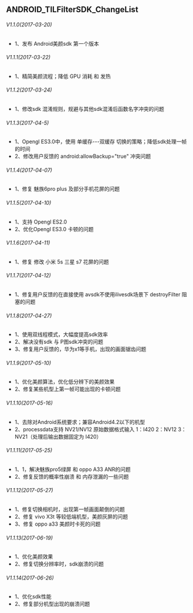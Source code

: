## ANDROID_TILFilterSDK_ChangeList

###### V1.1.0(2017-03-20)
* 1、发布 Android美颜sdk 第一个版本
 
###### V1.1.1(2017-03-22)
* 1、精简美颜流程；降低 GPU 消耗 和 发热

###### V1.1.2(2017-03-24)
* 1、修改sdk 混淆规则，规避与其他sdk混淆后函数名字冲突的问题

###### V1.1.3(2017-04-5)
* 1、Opengl ES3.0中，使用 单缓存---双缓存 切换的策略；降低sdk处理一帧的时间
* 2、修改用户反馈的  android:allowBackup="true" 冲突问题

###### V1.1.4(2017-04-07)
* 1、修复  魅族6pro plus 及部分手机花屏的问题

###### V1.1.5(2017-04-10)
* 1、支持 Opengl ES2.0
* 2、优化Opengl ES3.0 卡顿的问题

###### V1.1.6(2017-04-11)
* 1、修复 修改 小米 5s  三星 s7 花屏的问题

###### V1.1.7(2017-04-12)
* 1、修复用户反馈的在直接使用 avsdk不使用ilivesdk场景下 destroyFilter 阻塞的问题

###### V1.1.8(2017-04-27)
* 1、使用双线程模式，大幅度提高sdk效率
* 2、解决没有sdk 与 P图sdk冲突的问题
* 3、修复用户反馈的，华为x1等手机，出现的画面锯齿问题

###### V1.1.9(2017-05-10)
* 1、优化美颜算法，优化低分辨下的美颜效果
* 2、修复某些机型上第一帧可能出现的卡顿问题

###### V1.1.10(2017-05-16)
* 1、去除对Android系统要求；兼容Android4.2以下的机型
* 2、processdata支持 NV21/NV12 原始数据格式输入  1：I420 2：NV12 3：NV21（处理后输出数据固定为 I420）

###### V1.1.11(2017-05-25)
* 1、1，解决魅族pro5绿屏 和 oppo A33 ANR的问题
* 2、修复反馈的概率性崩溃 和 内存泄漏的一些问题

###### V1.1.12(2017-05-27)
* 1、修复切换相机时，出现第一帧画面颠倒的问题
* 2、修复 vivo X3t 等较低端机型，美颜灰屏的问题
* 3、修复 oppo a33 美颜时卡死的问题

###### V1.1.13(2017-06-19)
* 1、优化美颜效果
* 2、修复切换分辨率时，sdk崩溃的问题

###### V1.1.14(2017-06-26)
* 1、优化sdk性能
* 2、修复部分机型出现的崩溃问题

